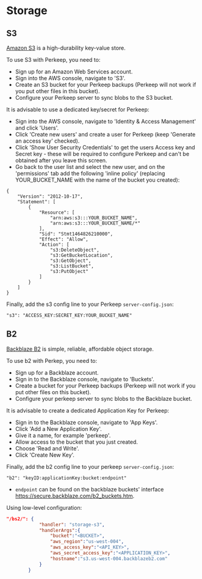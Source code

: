 # Storage

## S3

[Amazon S3](https://aws.amazon.com/s3/) is a high-durability key-value store.

To use S3 with Perkeep, you need to:

* Sign up for an Amazon Web Services account.
* Sign into the AWS console, navigate to 'S3'.
* Create an S3 bucket for your Perkeep backups (Perkeep will not work if you put other files in this bucket).
* Configure your Perkeep server to sync blobs to the S3 bucket.

It is advisable to use a dedicated key/secret for Perkeep:

* Sign into the AWS console, navigate to 'Identity & Access Management' and click 'Users'.
* Click 'Create new users' and create a user for Perkeep (keep 'Generate an access key' checked).
* Click 'Show User Security Credentials' to get the users Access key and Secret key - these will be required to configure Perkeep and can't be obtained after you leave this screen.
* Go back to the user list and select the new user, and on the 'permissions' tab add the following 'inline policy' (replacing YOUR_BUCKET_NAME with the name of the bucket you created):

```
{
    "Version": "2012-10-17",
    "Statement": [
        {
            "Resource": [
                "arn:aws:s3:::YOUR_BUCKET_NAME",
                "arn:aws:s3:::YOUR_BUCKET_NAME/*"
            ],
            "Sid": "Stmt1464826210000",
            "Effect": "Allow",
            "Action": [
                "s3:DeleteObject",
                "s3:GetBucketLocation",
                "s3:GetObject",
                "s3:ListBucket",
                "s3:PutObject"
            ]
        }
    ]
}
```

Finally, add the s3 config line to your Perkeep `server-config.json`:
```
"s3": "ACCESS_KEY:SECRET_KEY:YOUR_BUCKET_NAME"
```

## B2

[Backblaze B2](https://www.backblaze.com/b2/cloud-storage.html) is simple, reliable, affordable object storage.

To use b2 with Perkep, you need to:

* Sign up for a Backblaze account.
* Sign in to the Backblaze console, navigate to 'Buckets'.
* Create a bucket for your Perkeep backups (Perkeep will not work if you put other files on this bucket).
* Configure your perkeep server to sync blobs to the Backblaze bucket.

It is advisable to create a dedicated Application Key for Perkeep:

* Sign in to the Backblaze console, navigate to 'App Keys'.
* Click 'Add a New Application Key'.
* Give it a name, for example 'perkeep'.
* Allow access to the bucket that you just created.
* Choose 'Read and Write'.
* Click 'Create New Key'.

Finally, add the b2 config line to your perkeep `server-config.json`:
```
"b2": "keyID:applicationKey:bucket:endpoint"
```

- `endpoint` can be found on the backblaze buckets' interface https://secure.backblaze.com/b2_buckets.htm.

Using low-level configuration:

```json
"/bs2/": {
            "handler": "storage-s3",
            "handlerArgs":{
                "bucket":"<BUCKET>",
                "aws_region":"us-west-004",
                "aws_access_key":"<API_KEY>",
                "aws_secret_access_key":"<APPLICATION_KEY>",
                "hostname":"s3.us-west-004.backblazeb2.com"
            }
        }
```